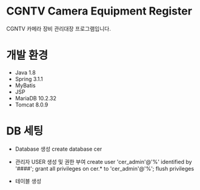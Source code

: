 # CGNTV Camera Equipment Register

CGNTV 카메라 장비 관리대장 프로그램입니다.


# 개발 환경

- Java 1.8
- Spring 3.1.1
- MyBatis
- JSP
- MariaDB 10.2.32
- Tomcat 8.0.9


# DB 세팅

- Database 생성
create database cer

- 관리자 USER 생성 및 권한 부여
create user 'cer_admin'@'%' identified by '####';
grant all privileges on cer.* to 'cer_admin'@'%';
flush privileges

- 테이블 생성 
